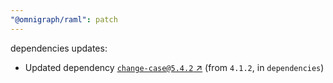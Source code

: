 ```yaml
---
"@omnigraph/raml": patch
---
```

dependencies updates:
  - Updated dependency [`change-case@5.4.2` ↗︎](https://www.npmjs.com/package/change-case/v/5.4.2) (from `4.1.2`, in `dependencies`)
